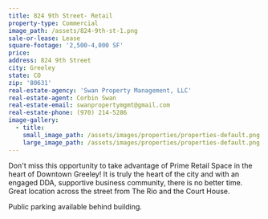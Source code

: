 ```yaml
---
title: 824 9th Street- Retail
property-type: Commercial
image_path: /assets/824-9th-st-1.png
sale-or-lease: Lease
square-footage: '2,500-4,000 SF'
price:
address: 824 9th Street
city: Greeley
state: CO
zip: '80631'
real-estate-agency: 'Swan Property Management, LLC'
real-estate-agent: Corbin Swan
real-estate-email: swanpropertymgmt@gmail.com
real-estate-phone: (970) 214-5286
image-gallery:
  - title:
    small_image_path: /assets/images/properties/properties-default.png
    large_image_path: /assets/images/properties/properties-default.png
---
```


Don't miss this opportunity to take advantage of Prime Retail Space in the heart of Downtown Greeley! It is truly the heart of the city and with an engaged DDA, supportive business community, there is no better time. Great location across the street from The Rio and the Court House.

Public parking available behind building.